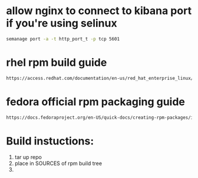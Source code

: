 # allow nginx to connect to kibana port if you're using selinux
```bash
semanage port -a -t http_port_t -p tcp 5601
```

# rhel rpm build guide
```bash
https://access.redhat.com/documentation/en-us/red_hat_enterprise_linux/7/html-single/rpm_packaging_guide/index?extIdCarryOver=true&sc_cid=701f2000001OH6pAAG
```

# fedora official rpm packaging guide
```bash
https://docs.fedoraproject.org/en-US/quick-docs/creating-rpm-packages/index.html
```


# Build instuctions:
1) tar up repo
2) place in SOURCES of rpm build tree
3) 



